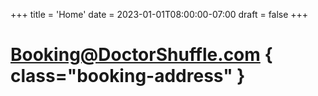 +++
title = 'Home'
date = 2023-01-01T08:00:00-07:00
draft = false
+++
# [Booking@DoctorShuffle.com](mailto:booking@doctorshuffle.com) { class="booking-address" }
